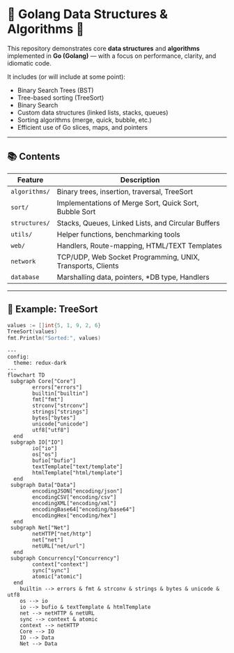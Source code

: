 # 🧠 Golang Data Structures & Algorithms 🚧

This repository demonstrates core **data structures** and **algorithms** implemented in **Go (Golang)** — with a focus on performance, clarity, and idiomatic code.

It includes (or will include at some point):
- Binary Search Trees (BST)
- Tree-based sorting (TreeSort)
- Binary Search
- Custom data structures (linked lists, stacks, queues)
- Sorting algorithms (merge, quick, bubble, etc.)
- Efficient use of Go slices, maps, and pointers

---

## 📚 Contents

| Feature | Description |
|--------|-------------|
| `algorithms/` | Binary trees, insertion, traversal, TreeSort |
| `sort/` | Implementations of Merge Sort, Quick Sort, Bubble Sort |
| `structures/` | Stacks, Queues, Linked Lists, and Circular Buffers |
| `utils/` | Helper functions, benchmarking tools |
| `web/`  | Handlers, Route-mapping, HTML/TEXT Templates
| `network`  | TCP/UDP, Web Socket Programming, UNIX, Transports, Clients
| `database` | Marshalling data, pointers, *DB type, Handlers

---

## 🚀 Example: TreeSort

```go
values := []int{5, 1, 9, 2, 6}
TreeSort(values)
fmt.Println("Sorted:", values)
```
```mermaid
---
config:
  theme: redux-dark
---
flowchart TD
 subgraph Core["Core"]
        errors["errors"]
        builtin["builtin"]
        fmt["fmt"]
        strconv["strconv"]
        strings["strings"]
        bytes["bytes"]
        unicode["unicode"]
        utf8["utf8"]
  end
 subgraph IO["IO"]
        io["io"]
        os["os"]
        bufio["bufio"]
        textTemplate["text/template"]
        htmlTemplate["html/template"]
  end
 subgraph Data["Data"]
        encodingJSON["encoding/json"]
        encodingCSV["encoding/csv"]
        encodingXML["encoding/xml"]
        encodingBase64["encoding/base64"]
        encodingHex["encoding/hex"]
  end
 subgraph Net["Net"]
        netHTTP["net/http"]
        net["net"]
        netURL["net/url"]
  end
 subgraph Concurrency["Concurrency"]
        context["context"]
        sync["sync"]
        atomic["atomic"]
  end
    builtin --> errors & fmt & strconv & strings & bytes & unicode & utf8
    os --> io
    io --> bufio & textTemplate & htmlTemplate
    net --> netHTTP & netURL
    sync --> context & atomic
    context --> netHTTP
    Core --> IO
    IO --> Data
    Net --> Data
```


